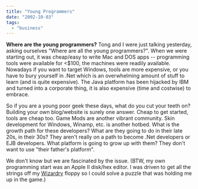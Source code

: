 ```yaml
---
title: "Young Programmers"
date: "2002-10-03"
tags: 
  - "business"
---
```


**Where are the young programmers?** Tong and I were just talking yesterday, asking ourselves "Where are all the young programmers?". When we were starting out, it was cheap/easy to write Mac and DOS apps -- programming tools were available for <$100, the machines were readily available. Nowadays if you want to target Windows, tools are more expensive, or you have to bury yourself in .Net which is an overwhelming amount of stuff to learn (and is quite expensive). The Java platform has been hijacked by IBM and turned into a corporate thing, it is also expensive (time and costwise) to embrace.

So if you are a young poor geek these days, what do you cut your teeth on? Building your own blog/website is surely one answer. Cheap to get started, tools are cheap too. Game Mods are another vibrant community. Skin development for Windows, Winamp, etc. is another hotbed. What is the growth path for these developers? What are they going to do in their late 20s, in their 30s? They aren't really on a path to become .Net developers or EJB developers. What platform is going to grow up with them? They don't want to use "their father's platform".

We don't know but we are fascinated by the issue. (BTW, my own programming start was an Apple II disk/hex editor. I was driven to get all the strings off my [Wizardry](http://www.wizardry8.com/) floppy so I could solve a puzzle that was holding me up in the game.)
